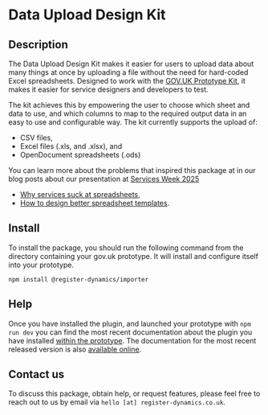 
# Data Upload Design Kit

## Description

The Data Upload Design Kit makes it easier for users to upload data about many things
at once by uploading a file without the need for hard-coded Excel spreadsheets. Designed to work with the [GOV.UK Prototype Kit](https://prototype-kit.service.gov.uk/), it makes it easier for service designers and developers to test.

The kit achieves this by empowering the user to choose which sheet and data to use, and which columns to map to the required output data in an easy to use and configurable way. The kit currently supports the upload of:

* CSV files,
* Excel files (.xls, and .xlsx), and
* OpenDocument spreadsheets (.ods)

You can learn more about the problems that inspired this package at in our blog posts about our presentation at [Services Week 2025](https://services.blog.gov.uk/2025/01/30/get-involved-with-services-week-2025/)

* [Why services suck at spreadsheets](https://www.register-dynamics.co.uk/blog/why-services-suck-at-spreadsheets),
* [How to design better spreadsheet templates](https://www.register-dynamics.co.uk/blog/how-to-design-better-spreadsheet-templates).



## Install

To install the package, you should run the following command from the directory containing your gov.uk prototype. It will install and configure itself into your prototype.

```
npm install @register-dynamics/importer
```

## Help

Once you have installed the plugin, and launched your prototype with `npm run dev` you can find the most recent documentation about the plugin you have installed [within the prototype](http://127.0.0.1:3000/plugin-assets/%40register-dynamics%2Fimporter/assets/docs/). The documentation for the most recent released version is also [available online](https://data-importer.register-dynamics.co.uk/plugin-assets/%40register-dynamics%2Fimporter/assets/docs/).

## Contact us

To discuss this package, obtain help, or request features, please feel free to reach out to us by email via `hello [at] register-dynamics.co.uk`.
